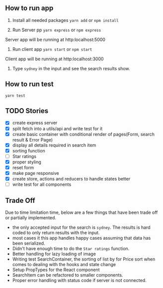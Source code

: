 ## How to run app

1. Install all needed packages
   `yarn add` or `npm install`

1. Run Server pp
   `yarn express` or `npm express`

Server app will be running at http:localhost:5000

1. Run client app
   `yarn start` or `npm start`

Client app will be running at http:localhost:3000

1. Type `sydney` in the input and see the search results show.

## How to run test

`yarn test`

## TODO Stories

- [x] create express server
- [x] split fetch into a utils/api and write test for it
- [x] create basic container with conditional render of pages(Form, search result & Error Page)
- [x] display all details required in search item
- [x] sorting function
- [ ] Star ratings
- [x] proper styling
- [x] reset form
- [x] make page responsive
- [x] create store, actions and reducers to handle states better
- [ ] write test for all components

## Trade Off

Due to time limitation time, below are a few things that have been trade off or partially implemented.

- the only accepted input for the search is `sydney`. The results is hard coded to only return results with the input.
- most cases it this app handles happy cases assuming that data has been serialized.
- Didn't have enough time to do the `Star ratings` function.
- Better handling for lazy loading of image
- Writing test SearchContainer, the sorting of list by for Price sort when comes to dealing with the hooks and state change
- Setup PropTypes for the React component
- SearchItem can be refactored to smaller components.
- Proper error handling with status code if server is not connected.
